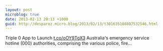 ```yaml
---
layout: post
microblog: true
date: 2013-02-13 20:13 +1000
guid: http://desparoz.micro.blog/2013/02/13/t301635108807532546.html
---
```

Triple 0 App to Launch [t.co/oOY9TgX3](http://t.co/oOY9TgX3) Australia's emergency service hotline (000) authorities, comprising the various police, fire...
